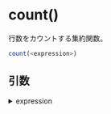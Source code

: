 # count()

行数をカウントする集約関数。

```sql
count(<expression>)
```

## 引数

<details><summary>expression</summary>
</details>
